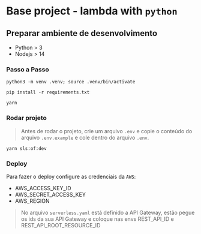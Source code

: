 # Base project - lambda with `python`

## Preparar ambiente de desenvolvimento

- Python > 3
- Nodejs > 14

### Passo a Passo

```
python3 -m venv .venv; source .venv/bin/activate
```

```
pip install -r requirements.txt
```

```
yarn
```

### Rodar projeto

> Antes de rodar o projeto, crie um arquivo `.env` e copie o conteúdo do arquivo `.env.example` e cole dentro do arquivo `.env`.

```
yarn sls:of:dev
```

### Deploy

Para fazer o deploy configure as credenciais da `AWS`:

- AWS_ACCESS_KEY_ID
- AWS_SECRET_ACCESS_KEY
- AWS_REGION

> No arquivo `serverless.yaml` está definido a API Gateway, estão pegue os ids da sua API Gateway e coloque nas envs REST_API_ID e REST_API_ROOT_RESOURCE_ID
